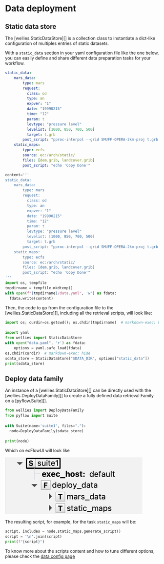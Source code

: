 # Data deployment

## Static data store

The [wellies.StaticDataStore][] is a collection class to instantiate a dict-like
configuration of multiples entries of static datasets.

With a `static_data` section in your yaml configuration file like the one below,
you can easily define and share different data preparation tasks for your workflow.

```yaml title="data.yaml"
static_data:
    mars_data:
        type: mars
        request:
          class: od
          type: an
          expver: "1"
          date: "19990215"
          time: "12"
          param: t
          levtype: "pressure level"
          levelist: [1000, 850, 700, 500]
          target: t.grb
        post_script: "pproc-interpol --grid SMUFF-OPERA-2km-proj t.grb t_2km.grb"
    static_maps:
        type: ecfs
        source: ec:/arch/static/
        files: [dem.grib, landcover.grib]
        post_script: "echo 'Copy Done'"
```

```python exec="true" session="deploy_data"
content='''
static_data:
    mars_data:
        type: mars
        request:
          class: od
          type: an
          expver: "1"
          date: "19990215"
          time: "12"
          param: t
          levtype: "pressure level"
          levelist: [1000, 850, 700, 500]
          target: t.grb
        post_script: "pproc-interpol --grid SMUFF-OPERA-2km-proj t.grb t_2km.grb"
    static_maps:
        type: ecfs
        source: ec:/arch/static/
        files: [dem.grib, landcover.grib]
        post_script: "echo 'Copy Done'"
'''
import os, tempfile
tmpdirname = tempfile.mkdtemp()
with open(f"{tmpdirname}/data.yaml", 'w') as fdata:
  fdata.write(content)
```

Then, the code to go from the configuration file to the [wellies.StaticDataStore][],
including all the retrieval scripts, will look like:

```python exec="true" source="above" result="python" session="deploy_data"
import os; curdir=os.getcwd(); os.chdir(tmpdirname)  # markdown-exec: hide

import yaml
from wellies import StaticDataStore
with open("data.yaml", 'r') as fdata:
    options = yaml.safe_load(fdata)
os.chdir(curdir)  # markdown-exec: hide
sdata_store = StaticDataStore("$DATA_DIR", options["static_data"])
print(sdata_store)
```

## Deploy data family

An instance of a [wellies.StaticDataStore][] can be directly used with the
[wellies.DeployDataFamily][] to create a fully defined data retrieval Family on
a [pyflow.Suite][].

```python exec="true" source="above" session="deploy_data" result="shell"
from wellies import DeployDataFamily
from pyflow import Suite

with Suite(name='suite1', files="."):
  node=DeployDataFamily(sdata_store)

print(node)
```

Which on ecFlowUI will look like

![DeployDataFamily](../img/deploy_data_family.png)

The resulting script, for example, for the task `static_maps` will be:

```python exec="true" title="static_maps.ecf" session="deploy_data" result="shell"
script, includes = node.static_maps.generate_script()
script = '\n'.join(script)
print(f"{script}")
```

To know more about the scripts content and how to tune different options, please
check the [data config page](data_config.md)
